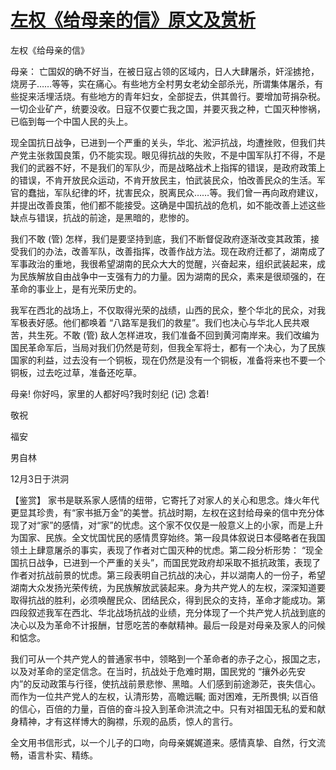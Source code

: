# [左权《给母亲的信》原文及赏析](https://www.vrrw.net/wx/10272.html)

左权《给母亲的信》

母亲： 亡国奴的确不好当，在被日寇占领的区域内，日人大肆屠杀，奸淫掳抢，烧房子……等等，实在痛心。有些地方全村男女老幼全部杀光，所谓集体屠杀，有些捉来活埋活烧。有些地方的青年妇女，全部捉去，供其兽行。要增加苛捐杂税。一切企业矿产，统要没收。日寇不仅要亡我之国，并要灭我之种，亡国灭种惨祸，已临到每一个中国人民的头上。

现全国抗日战争，已进到一个严重的关头，华北、淞沪抗战，均遭挫败，但我们共产党主张救国良策，仍不能实现。眼见得抗战的失败，不是中国军队打不得，不是我们的武器不好，不是我们的军队少，而是战略战术上指挥的错误，是政府政策上的错误，不肯开放民众运动，不肯开放民主，怕武装民众，怕改善民众的生活。军官的蠢拙，军队纪律的坏，扰害民众，脱离民众……等。我们曾一再向政府建议，并提出改善良策，他们都不能接受。这确是中国抗战的危机，如不能改善上述这些缺点与错误，抗战的前途，是黑暗的，悲惨的。

我们不敢 (管) 怎样，我们是要坚持到底，我们不断督促政府逐渐改变其政策，接受我们的办法，改善军队，改善指挥，改善作战方法。现在政府迁都了，湖南成了军事政治的重地，我很希望湖南的民众大大的觉醒，兴奋起来，组织武装起来，成为民族解放自由战争中一支强有力的力量。因为湖南的民众，素来是很顽强的，在革命的事业上，是有光荣历史的。

我军在西北的战场上，不仅取得光荣的战绩，山西的民众，整个华北的民众，对我军极表好感。他们都唤着 “八路军是我们的救星”。我们也决心与华北人民共艰苦，共生死。不敢 (管) 敌人怎样进攻，我们准备不回到黄河南岸来。我们改编为国民革命军后，当局对我们仍然是苛刻，但我全军将士，都有一个决心，为了民族国家的利益，过去没有一个铜板，现在仍然是没有一个铜板，准备将来也不要一个铜板，过去吃过草，准备还吃草。

母亲! 你好吗，家里的人都好吗?我时刻纪 (记) 念着!

敬祝

福安

男自林

12月3日于洪洞



【鉴赏】 家书是联系家人感情的纽带，它寄托了对家人的关心和思念。烽火年代更显其珍贵，有“家书抵万金”的美誉。抗战时期，左权在这封给母亲的信中充分体现了对“家”的感情，对“家”的忧虑。这个家不仅仅是一般意义上的小家，而是上升为国家、民族。全文忧国忧民的感情贯穿始终。第一段具体叙说日本侵略者在我国领土上肆意屠杀的事实，表现了作者对亡国灭种的忧虑。第二段分析形势： “现全国抗日战争，已进到一个严重的关头”，而国民党政府却采取不抵抗政策，表现了作者对抗战前景的忧虑。第三段表明自己抗战的决心，并以湖南人的一份子，希望湖南大众发扬光荣传统，为民族解放武装起来。身为共产党人的左权，深深知道要取得抗战的胜利，必须唤醒民众、团结民众，得到民众的支持，革命才能成功。第四段叙述我军在西北、华北战场抗战的业绩，充分体现了一个共产党人抗战到底的决心以及为革命不计报酬，甘愿吃苦的奉献精神。最后一段是对母亲及家人的问候和惦念。

我们可从一个共产党人的普通家书中，领略到一个革命者的赤子之心，报国之志，以及对革命的坚定信念。在当时，抗战处于危难时期，国民党的 “攘外必先安内”的反动政策与行径，使抗战前景悲惨、黑暗。人们感到前途渺茫，丧失信心。而作为一位共产党人的左权，认清形势，高瞻远瞩; 面对困难，无所畏惧; 以百倍的信心，百倍的力量，百倍的奋斗投入到革命洪流之中。只有对祖国无私的爱和献身精神，才有这样博大的胸襟，乐观的品质，惊人的言行。

全文用书信形式，以一个儿子的口吻，向母亲娓娓道来。感情真挚、自然，行文流畅，语言朴实、精练。

